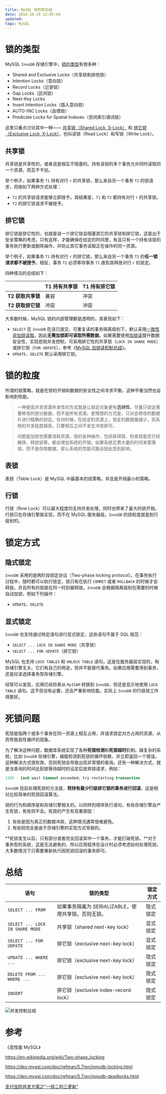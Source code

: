 ```yaml
---
title: MySQL 锁机制总结
date: 2018-10-20 22:05:04
updated:
tags: MySQL
---
```


# 锁的类型

MySQL `InnoDB` 存储引擎中，[锁的类型](https://dev.mysql.com/doc/refman/5.7/en/innodb-locking.html)有很多种：

- Shared and Exclusive Locks（共享锁和排他锁）
- Intention Locks（意向锁）
- Record Locks（记录锁）
- Gap Locks（区间锁）
- Next-Key Locks
- Insert Intention Locks（插入意向锁）
- AUTO-INC Locks（自增锁）
- Predicate Locks for Spatial Indexes（空间索引谓词锁）

这里只重点讨论其中一种—— [共享锁（Shared Lock, S-Lock）](https://dev.mysql.com/doc/refman/5.7/en/glossary.html#glos_shared_lock) 和 [排它锁（Exclusive Lock, X-Lock）](https://dev.mysql.com/doc/refman/5.7/en/glossary.html#glos_exclusive_lock)，也叫读锁（Read Lock）和写锁（Write Lock）。

## 共享锁

共享锁是共享性的，或者说是相互不阻塞的。持有该锁的多个事务允许同时读取同一个资源，而互不干扰。

举个例子，如果事务 `T1` 持有对行 `r` 的共享锁，那么来自另一个事务 `T2` 的锁请求，将按如下两种方式处理：

- `T2` 的共享锁请求能够立即授予。其结果是，`T1` 和 `T2` 都持有对行 `r` 的共享锁。
- `T2` 的排它锁请求不被授予。

## 排它锁

排它锁是排它性的，也就是说一个排它锁会阻塞其它的共享锁和排它锁，这是出于安全策略的考虑，只有这样，才能确保在给定的时间里，有且只有一个持有该锁的事务执行更新或删除操作，并防止其它事务读取正在操作的同一资源。

举个例子，如果事务 `T1` 持有对行 `r` 的排它锁，那么来自另一个事务 `T2` 的**任一锁请求都不被授予**。相反，事务 `T2` 必须等待事务 `T1` 直到其释放对行 `r` 的锁定。



四种情况的总结如下：

|           | T1 持有共享锁 | T1 持有排它锁 |
| ----------------- | ------------- | ------------- |
| **T2 获取共享锁** | 兼容          | 冲突          |
| **T2 获取排它锁** | 冲突          | 冲突          |

大多数时候，MySQL 锁的内部管理都是透明的，其表现如下：

- `SELECT` 在 `InnoDB` 在读已提交、可重复读的事务隔离级别下，默认采用[一致性非加锁读取](https://dev.mysql.com/doc/refman/5.7/en/innodb-consistent-read.html)，因此**无需加锁即可读取所需数据**。如果需要使用[加锁读](https://dev.mysql.com/doc/refman/5.7/en/innodb-locking-reads.html)提升数据安全性，实现悲观并发控制，可采用排它性的共享锁（`LOCK IN SHARE MODE`）或排它锁（`FOR UDPATE`），参考《[MySQL 加锁读机制总结](/2018/10/21/mysql-locking-reads/)》。
- `UPDATE`、`DELETE` 默认采用排它锁。

# 锁的粒度

所谓的锁策略，就是在锁的开销和数据的安全性之间寻求平衡，这种平衡当然也会影响到性能。

> 一种提高共享资源并发性的方式就是让锁定对象更有**选择性**。尽量只锁定需要修改的部分数据，而不是所有资源。更理想的方式是，只对会修改的数据片进行精确的锁定。任何时候，在给定的资源上，锁定的数据量越少，则系统的并发程度越高，只要相互之间不发生冲突即可。
>
> 问题是加锁也需要消耗资源。锁的各种操作，包括获得锁、检查锁是否已经解除、释放锁等，都会增加系统的开销。如果系统花费大量的时间来管理锁，而不是存取数据，那么系统的性能可能会因此受到影响。

## 表锁

表锁（Table Lock）是 MySQL 中最基本的锁策略，并且是开销最小的策略。

## 行锁

行锁（Row Lock）可以最大程度的支持并发处理，同时也带来了最大的锁开销。行锁只在存储引擎层实现，而不在 MySQL 服务器层。`InnoDB` 的锁粒度就是到行级别的。

# 锁定方式

## 隐式锁定

`InnoDB` 采用的是两阶段锁定协议（Two-phase locking protocol）。在事务执行过程中，随时都可以执行锁定，锁只有在执行 `COMMIT` 或者 `ROLLBACK` 的时候才会释放，并且所有的锁是在同一时刻被释放。`InnoDB` 会根据隔离级别在需要的时候自动加锁，例如下列操作：

- `UPDATE`、`DELETE` 

## 显式锁定

`InnoDB` 也支持通过特定语句进行显式锁定，这些语句不属于 SQL 规范：

- `SELECT ... LOCK IN SHARE MODE`（共享锁）
- `SELECT ... FOR UDPATE`（排它锁）

MySQL 也支持 `LOCK TABLES` 和 `UNLOCK TABLE` 语句，这是在服务器层实现的，和存储引擎无关。它们有自己的用途，但并不能替代事务。如果应用需要用到事务，还是应该选择事务型存储引擎。

经常可以发现，应用已经将表从 `MyISAM` 转换到 `InnoDB`，但还是显示地使用 `LOCK TABLE` 语句。这不但没有必要，还会严重影响性能，实际上 `InnoDB` 的行级锁工作得更好。

# 死锁问题

死锁是指两个或多个事务在同一资源上相互占用，并请求锁定对方占用的资源，从而导致恶性循环的现象。

为了解决这种问题，数据库系统实现了各种**死锁检测**和**死锁超时**机制。越复杂的系统，比如 `InnoDB` 存储引擎，越能检测到死锁的循环依赖，并立即返回一个错误。这种解决方式很有效，否则死锁会导致出现非常慢的查询。还有一种解决方式，就是当查询的时间达到锁等待超时的设定后放弃锁请求，例如：

```sql
1205 - Lock wait timeout exceeded; try restarting transaction
```

`InnoDB` 目前处理死锁的方法是，**将持有最少行级排它锁的事务进行回滚**，这是相对比较简单的死锁回滚算法。

锁的行为和顺序是和存储引擎相关的。以同样的顺序执行语句，有些存储引擎会产生死锁，有些则不会。死锁的产生有双重原因：

1. 有些是因为真正的数据冲突，这种情况通常很难避免。
2. 有些则完全是由于存储引擎的实现方式导致的。

**死锁发生以后，只有部分或者完全回滚其中一个事务，才能打破死锁。**对于事务型的系统，这是无法避免的，所以应用程序在设计时必须考虑如何处理死锁。大多数情况下只需要重新执行因死锁回滚的事务即可。

# 总结

| 语句                            | 锁的类型                                            | 锁定方式 |
| ------------------------------- | --------------------------------------------------- | -------- |
| `SELECT ... FROM`               | 如果事务隔离为 SERIALIZABLE，使用共享锁。否则无锁。 | 隐式锁定 |
| `SELECT ... LOCK IN SHARE MODE` | 共享锁（shared next-key lock）                      | 显式锁定 |
| `SELECT ... FOR UDPATE`         | 排它锁（exclusive next-key lock）                   | 显式锁定 |
| `UPDATE ... WHERE ...`          | 排它锁（exclusive next-key lock）                   | 隐式锁定 |
| `DELETE FROM ... WHERE ...`     | 排它锁（exclusive next-key lock）                   | 隐式锁定 |
| `INSERT`                        | 排它锁（exclusive index-record lock）               | 隐式锁定 |

![并发控制总结](/img/mysql/concurrency_control.png)

# 参考

《高性能 MySQL》

https://en.wikipedia.org/wiki/Two-phase_locking

https://dev.mysql.com/doc/refman/5.7/en/innodb-locking.html

https://dev.mysql.com/doc/refman/5.7/en/innodb-deadlocks.html

[支付宝防并发方案之"一锁二判三更新"](https://segmentfault.com/a/1190000011200547)